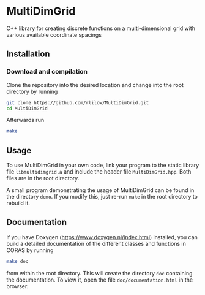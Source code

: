 # MultiDimGrid

C++ library for creating discrete functions on a multi-dimensional grid with various available coordinate spacings

## Installation

### Download and compilation

Clone the repository into the desired location and change into the root directory by running

```bash
git clone https://github.com/rlilow/MultiDimGrid.git
cd MultiDimGrid
```

Afterwards run

```bash
make
```

## Usage

To use MultiDimGrid in your own code, link your program to the static library file `libmultidimgrid.a` and include the header file `MultiDimGrid.hpp`. Both files are in the root directory.

A small program demonstrating the usage of MultiDimGrid can be found in the directory `demo`. If you modify this, just re-run `make` in the root directory to rebuild it.

## Documentation 

If you have Doxygen (https://www.doxygen.nl/index.html) installed, you can build a detailed documentation of the different classes and functions in CORAS by running

```bash
make doc
```

from within the root directory.
This will create the directory `doc` containing the documentation.
To view it, open the file `doc/documentation.html` in the browser.